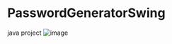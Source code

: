 # PasswordGeneratorSwing
java project
![image](https://github.com/kamawui/PasswordGeneratorSwing/assets/92736102/e22fc705-a803-44b8-87d0-d75d9f8796a9)
